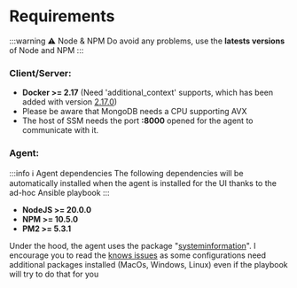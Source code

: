 # Requirements

:::warning ⚠️ Node & NPM
Do avoid any problems, use the **latests versions** of Node and NPM
:::

### Client/Server:
- **Docker >= 2.17** (Need 'additional_context' supports, which has been added with version [2.17.0](https://docs.docker.com/compose/release-notes/#2170))
- Please be aware that MongoDB needs a CPU supporting AVX
- The host of SSM needs the port **:8000** opened for the agent to communicate with it.

### Agent:
:::info ℹ️ Agent dependencies
The following dependencies will be automatically installed when the agent is installed for the UI thanks to the ad-hoc Ansible playbook
:::

- **NodeJS >= 20.0.0** 
- **NPM >= 10.5.0**
- **PM2 >= 5.3.1**

Under the hood, the agent uses the package "[systeminformation](https://github.com/sebhildebrandt/systeminformation)". I encourage you to read the [knows issues](https://systeminformation.io/issues.html) as some configurations need additional packages installed (MacOs, Windows, Linux) even if the playbook will try to do that for you
